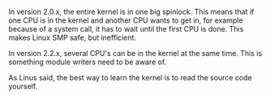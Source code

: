 In version 2.0.x, the entire kernel is in one big spinlock. This means that if one CPU is in the kernel and another CPU wants to get in, for example because of a system call, it has to wait until the first CPU is done. This makes Linux SMP safe, but inefficient.

In version 2.2.x, several CPU's can be in the kernel at the same time. This is something module writers need to be aware of.

As Linus said, the best way to learn the kernel is to read the source code yourself.
